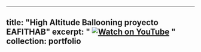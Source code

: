 
---
title: "High Altitude Ballooning proyecto EAFITHAB"
excerpt: " 
[![Watch on YouTube](https://www.youtube.com/watch?v=tIZTK0rEMBM/0.jpg)](https://www.youtube.com/watch?v=tIZTK0rEMBM)
"
collection: portfolio
---


